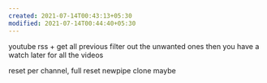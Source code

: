 ```yaml
---
created: 2021-07-14T00:43:13+05:30
modified: 2021-07-14T00:44:40+05:30
---
```


youtube rss + get all previous
filter out the unwanted ones
then you have a watch later for all the videos

reset per channel, full reset
newpipe clone maybe 
